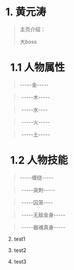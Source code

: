 # 1. 黄元涛

>主页介绍：
>
>大boss

#  &nbsp;&nbsp;1.1 人物属性


>   -----金-----

> ​	-----木-----

> ​	-----水----

> ​	-----火-----

> ​	-----土-----

#  &nbsp;&nbsp;1.2 人物技能


>   -----缠绕-----

> ​	-----突刺-----

> ​	-----囚笼----

> ​	-----无敌金身-----

> ​	-----器魂真身-----

2. test1
	
3. test2
4. test3